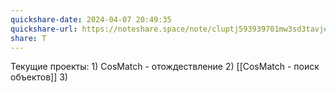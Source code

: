 ```yaml
---
quickshare-date: 2024-04-07 20:49:35
quickshare-url: https://noteshare.space/note/cluptj593939701mw3sd3tavj#GUF9w1d+IE5a7ITXkot3F4kHtJ7a1v9Kh0aoFCM+1oY
share: T
---
```

Текущие проекты:
	1) CosMatch - отождествление
	2) [[CosMatch - поиск объектов]]
	3)